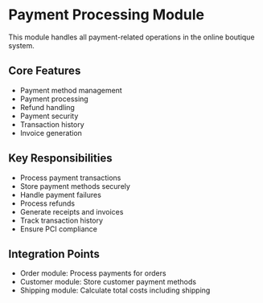 # Payment Processing Module

This module handles all payment-related operations in the online boutique system.

## Core Features
- Payment method management
- Payment processing
- Refund handling
- Payment security
- Transaction history
- Invoice generation

## Key Responsibilities
- Process payment transactions
- Store payment methods securely
- Handle payment failures
- Process refunds
- Generate receipts and invoices
- Track transaction history
- Ensure PCI compliance

## Integration Points
- Order module: Process payments for orders
- Customer module: Store customer payment methods
- Shipping module: Calculate total costs including shipping
